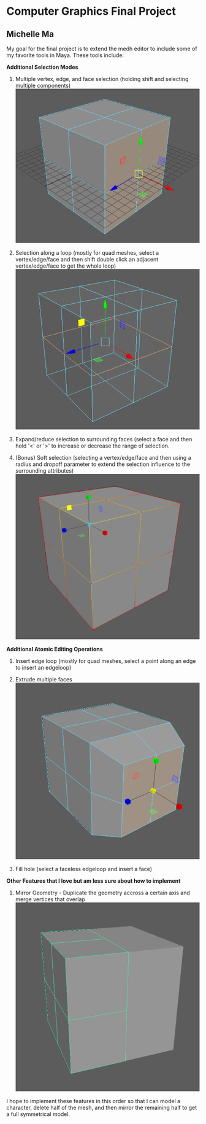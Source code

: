 # Computer Graphics Final Project
## Michelle Ma

My goal for the final project is to extend the medh editor to include some of my favorite tools in Maya. These tools include:

**Additional Selection Modes**

1. Multiple vertex, edge, and face selection (holding shift and selecting multiple components)
![Multiple Selection](https://github.com/michell3/graphics-final/blob/master/Screen%20Shot%202016-12-05%20at%201.54.09%20PM.png?raw=true)

2. Selection along a loop (mostly for quad meshes, select a vertex/edge/face and then shift double click an adjacent vertex/edge/face to get the whole loop)
![Loop Selection](https://github.com/michell3/graphics-final/blob/master/Screen%20Shot%202016-12-05%20at%201.54.28%20PM.png?raw=true)

3. Expand/reduce selection to surrounding faces (select a face and then hold '<' or '>' to increase or decrease the range of selection.

4. (Bonus) Soft selection (selecting a vertex/edge/face and then using a radius and dropoff parameter to extend the selection influence to the surrounding attributes)
![Solft Selection](https://github.com/michell3/graphics-final/blob/master/Screen%20Shot%202016-12-05%20at%201.55.55%20PM.png?raw=true)

**Additional Atomic Editing Operations**

1. Insert edge loop (mostly for quad meshes, select a point along an edge to insert an edgeloop)

2. Extrude multiple faces
![Extrude Faces](https://github.com/michell3/graphics-final/blob/master/Screen%20Shot%202016-12-05%20at%201.54.53%20PM.png?raw=true)

3. Fill hole (select a faceless edgeloop and insert a face)

**Other Features that I love but am less sure about how to implement**

1. Mirror Geometry - Duplicate the geometry accross a certain axis and merge vertices that overlap
![Mirror Geometry](https://github.com/michell3/graphics-final/blob/master/Screen%20Shot%202016-12-05%20at%201.57.11%20PM.png?raw=true)

I hope to implement these features in this order so that I can model a character, delete half of the mesh, and then mirror the remaining half to get a full symmetrical model.

